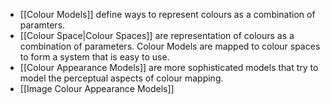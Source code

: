 - [[Colour Models]] define ways to represent colours as a combination of paramters.
- [[Colour Space|Colour Spaces]] are representation of colours as a combination of parameters. Colour Models are mapped to colour spaces to form a system that is easy to use.
- [[Colour Appearance Models]] are more sophisticated models that try to model the perceptual aspects of colour mapping.
- [[Image Colour Appearance Models]]